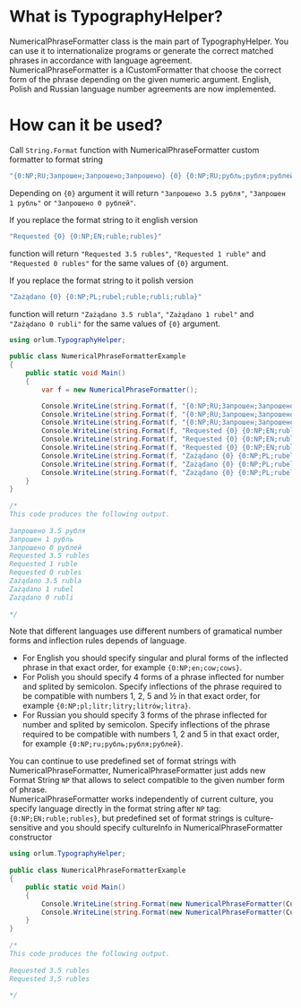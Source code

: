 ﻿# What is TypographyHelper?

NumericalPhraseFormatter class is the main part of TypographyHelper. 
You can use it to internationalize programs or generate the correct matched phrases in accordance with language agreement.
NumericalPhraseFormatter is a ICustomFormatter that choose the correct form of the phrase depending on the given numeric argument. 
English, Polish and Russian language number agreements are now implemented.

# How can it be used?

Call `String.Format` function with NumericalPhraseFormatter custom formatter to format string  
```cs
"{0:NP;RU;Запрошен;Запрошено;Запрошено} {0} {0:NP;RU;рубль;рубля;рублей}"
```   
Depending on `{0}` argument it will return `"Запрошено 3.5 рубля"`, `"Запрошен 1 рубль"` or `"Запрошено 0 рублей"`.  
  
If you replace the format string to it english version  
```cs
"Requested {0} {0:NP;EN;ruble;rubles}"
```  
function will return `"Requested 3.5 rubles"`, `"Requested 1 ruble"` and `"Requested 0 rubles"` for the same values of `{0}` argument.  
  
If you replace the format string to it polish version  
```cs
"Zażądano {0} {0:NP;PL;rubel;ruble;rubli;rubla}"
```  
function will return `"Zażądano 3.5 rubla"`, `"Zażądano 1 rubel"` and `"Zażądano 0 rubli"` for the same values of `{0}` argument.  
  
```cs
using orlum.TypographyHelper;
    
public class NumericalPhraseFormatterExample
{
	public static void Main()
	{
		var f = new NumericalPhraseFormatter();

		Console.WriteLine(string.Format(f, "{0:NP;RU;Запрошен;Запрошено;Запрошено} {0} {0:NP;RU;рубль;рубля;рублей}", 3.5));
		Console.WriteLine(string.Format(f, "{0:NP;RU;Запрошен;Запрошено;Запрошено} {0} {0:NP;RU;рубль;рубля;рублей}", 1));
		Console.WriteLine(string.Format(f, "{0:NP;RU;Запрошен;Запрошено;Запрошено} {0} {0:NP;RU;рубль;рубля;рублей}", 0));
		Console.WriteLine(string.Format(f, "Requested {0} {0:NP;EN;ruble;rubles}", 3.5));
		Console.WriteLine(string.Format(f, "Requested {0} {0:NP;EN;ruble;rubles}", 1));
		Console.WriteLine(string.Format(f, "Requested {0} {0:NP;EN;ruble;rubles}", 0));
		Console.WriteLine(string.Format(f, "Zażądano {0} {0:NP;PL;rubel;ruble;rubli;rubla}", 3.5));
		Console.WriteLine(string.Format(f, "Zażądano {0} {0:NP;PL;rubel;ruble;rubli;rubla}", 1));
		Console.WriteLine(string.Format(f, "Zażądano {0} {0:NP;PL;rubel;ruble;rubli;rubla}", 0));
	}
}
    
/*
This code produces the following output.
     
Запрошено 3.5 рубля
Запрошен 1 рубль
Запрошено 0 рублей
Requested 3.5 rubles
Requested 1 ruble
Requested 0 rubles
Zażądano 3.5 rubla
Zażądano 1 rubel
Zażądano 0 rubli
     
*/
```

Note that different languages use different numbers of gramatical number forms and inflection rules depends of language.  
* For English you should specify singular and plural forms of the inflected phrase in that exact order, for example `{0:NP;en;cow;cows}`.  
* For Polish you should specify 4 forms of a phrase inflected for number and splited by semicolon. Specify inflections of the phrase required to be compatible with numbers 1, 2, 5 and ½ in that exact order, for example `{0:NP;pl;litr;litry;litrów;litra}`.  
* For Russian you should specify 3 forms of the phrase inflected for number and splited by semicolon. Specify inflections of the phrase required to be compatible with numbers 1, 2 and 5 in that exact order, for example `{0:NP;ru;рубль;рубля;рублей}`.  

You can continue to use predefined set of format strings with NumericalPhraseFormatter, 
NumericalPhraseFormatter just adds new Format String `NP` that allows to select compatible to the given number form of phrase.  
NumericalPhraseFormatter works independently of current culture, you specify language directly in the format string after `NP` tag: `{0:NP;EN;ruble;rubles}`, 
but predefined set of format strings is culture-sensitive and you should specify cultureInfo in NumericalPhraseFormatter constructor
```cs
using orlum.TypographyHelper;
    
public class NumericalPhraseFormatterExample
{
	public static void Main()
	{
		Console.WriteLine(string.Format(new NumericalPhraseFormatter(CultureInfo.GetCultureInfo("en-US")), "Requested {0} {0:NP;EN;ruble;rubles}", 3.5));
		Console.WriteLine(string.Format(new NumericalPhraseFormatter(CultureInfo.GetCultureInfo("ru-RU")), "Requested {0} {0:NP;EN;ruble;rubles}", 3.5));
	}
}
    
/*
This code produces the following output.
     
Requested 3.5 rubles
Requested 3,5 rubles
     
*/
```